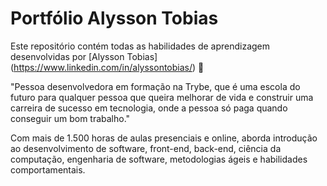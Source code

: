 # Portfólio Alysson Tobias

Este repositório contém todas as habilidades de aprendizagem desenvolvidas por [Alysson Tobias] (https://www.linkedin.com/in/alyssontobias/) :rocket:

"Pessoa desenvolvedora em formação na Trybe, que é uma escola do futuro para qualquer pessoa que queira melhorar de vida e construir uma carreira de sucesso em tecnologia, onde a pessoa só paga quando conseguir um bom trabalho."

Com mais de 1.500 horas de aulas presenciais e online, aborda introdução ao desenvolvimento de software, front-end, back-end, ciência da computação, engenharia de software, metodologias ágeis e habilidades comportamentais.
